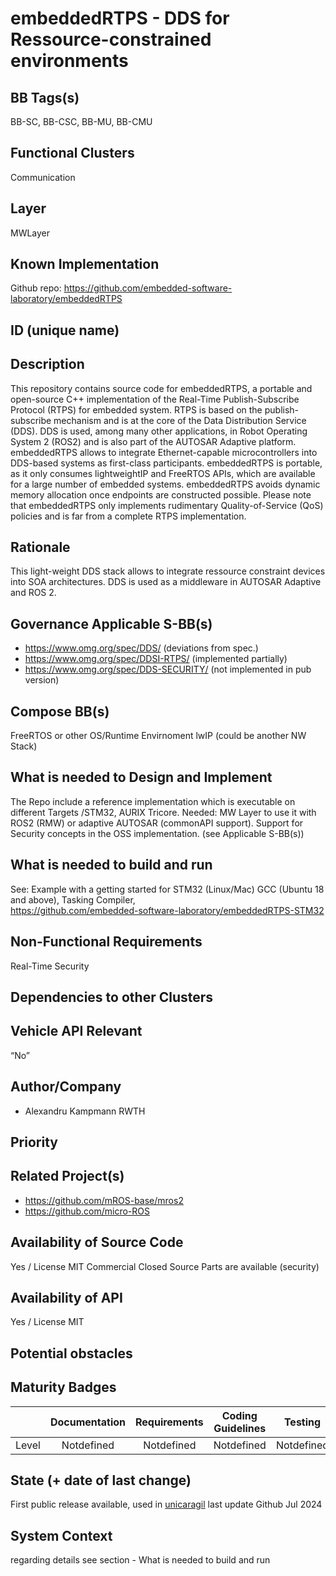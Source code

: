 # embeddedRTPS - DDS for Ressource-constrained environments

## BB Tags(s)

BB-SC, BB-CSC, BB-MU, BB-CMU

## Functional Clusters

Communication

## Layer

MWLayer

## Known Implementation

Github repo: <https://github.com/embedded-software-laboratory/embeddedRTPS>

## ID (unique name)

## Description

This repository contains source code for embeddedRTPS, a portable and open-source C++ implementation of the Real-Time Publish-Subscribe Protocol (RTPS) for embedded system. RTPS is based on the publish-subscribe mechanism and is at the core of the Data Distribution Service (DDS). DDS is used, among many other applications, in Robot Operating System 2 (ROS2) and is also part of the AUTOSAR Adaptive platform. embeddedRTPS allows to integrate Ethernet-capable microcontrollers into DDS-based systems as first-class participants.
embeddedRTPS is portable, as it only consumes lightweightIP and FreeRTOS APIs, which are available for a large number of embedded systems. embeddedRTPS avoids dynamic memory allocation once endpoints are constructed possible. Please note that embeddedRTPS only implements rudimentary Quality-of-Service (QoS) policies and is far from a complete RTPS implementation.


## Rationale
This light-weight DDS stack allows to integrate ressource constraint devices into SOA architectures. DDS is used as a middleware in AUTOSAR Adaptive and ROS 2.

## Governance Applicable S-BB(s)

- https://www.omg.org/spec/DDS/ (deviations from spec.)
- https://www.omg.org/spec/DDSI-RTPS/ (implemented partially) 
- https://www.omg.org/spec/DDS-SECURITY/ (not implemented in pub version)


## Compose BB(s)

FreeRTOS or other OS/Runtime Envirnoment
lwIP (could be another NW Stack)


## What is needed to Design and Implement

The Repo include a reference implementation which is executable on different Targets /STM32, AURIX Tricore.
Needed:
MW Layer to use it with ROS2 (RMW) or adaptive AUTOSAR (commonAPI support).
Support for Security concepts in the OSS implementation. (see Applicable S-BB(s))

## What is needed to build and run
 
See: Example with a getting started for STM32 (Linux/Mac)
GCC (Ubuntu 18 and above), Tasking Compiler,  
<https://github.com/embedded-software-laboratory/embeddedRTPS-STM32>


## Non-Functional Requirements

Real-Time
Security

## Dependencies to other Clusters


## Vehicle API Relevant

“No”

## Author/Company

- Alexandru Kampmann RWTH

## Priority
<!-- High, Medium, Low -->

## Related Project(s)

- <https://github.com/mROS-base/mros2>
- <https://github.com/micro-ROS>

## Availability of Source Code

Yes / License MIT
Commercial Closed Source Parts are available (security)

## Availability of API

Yes / License MIT

## Potential obstacles




## Maturity Badges
<!-- taken over from Eclipse SDV Process 
See Definition of Badges and their Flavors 
https://gitlab.eclipse.org/eclipse-wg/sdv-wg/sdv-technical-alignment/sdv-technical-topics/sdv-process/sdv-process-definition/-/wikis/Definition%20of%20Badges%20and%20their%20Flavors 


| 			| Documentation | Requirements | Coding Guidelines | Testing | Release Process |
| --------- |:-------------:|:------------:|:-----------------:|:-------:|:---------------:|
| Gold		| Badgelevel    | Badgelevel   | Badgelevel		   | Badgelevel	 | Badgelevel  |
| Silver	| Badgelevel    | Badgelevel   | Badgelevel	  	   | Badgelevel	 | Badgelevel  |
| Bronze	| Badgelevel   	| Badgelevel   | Badgelevel	       | Badgelevel	 | Badgelevel  |
| No		| Badgelevel   	| Badgelevel   | Badgelevel	       | Badgelevel	 | Badgelevel  |
| NotDefined| Badgelevel   	| Badgelevel   | Badgelevel	       | Badgelevel	 | Badgelevel  |

Options:
NotDefined/No/Bronze/Silver/Gold

Example:
| 			| Documentation | Requirements | Coding Guidelines | Testing | Release Process |
| --------- |:-------------:|:------------:|:-----------------:|:-------:|:---------------:|
| Level		| [Gold](urlToDoc)| No 		   | Notdefined		   | Bronze	 | [Silver](urlToDoc) |


-->

| 			| Documentation | Requirements | Coding Guidelines | Testing | Release Process |
| --------- |:-------------:|:------------:|:-----------------:|:-------:|:---------------:|
| Level		| Notdefined | Notdefined   | Notdefined   | Notdefined	 | Notdefined |

## State (+ date of last change)

<!-- 
- Incubating (no code yet)
- Implementation started
- First public release available
- Used in production by 1 OEM
- Used in production by >1 OEM
- Abandoned
 -->
First public release available, used in [unicaragil](https://www.unicaragil.de/en/)
last update Github Jul 2024 

## System Context

<!-- 
OS and runtime/framework requirements

eg.

- AGL
- QNX
- ROS-based
- container runtime
- web assembly
- web service
 -->

regarding details see section - What is needed to build and run

